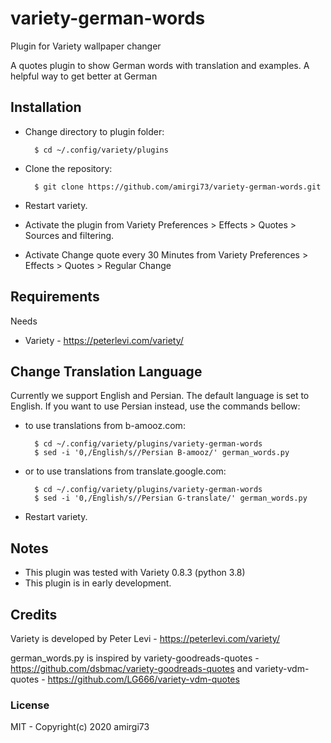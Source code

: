 # variety-german-words

Plugin for Variety wallpaper changer 

A quotes plugin to show German words with translation and examples. A helpful way to get better at German

## Installation

- Change directory to plugin folder:

        $ cd ~/.config/variety/plugins

- Clone the repository:

        $ git clone https://github.com/amirgi73/variety-german-words.git
- Restart variety.
- Activate the plugin from Variety Preferences > Effects > Quotes > Sources and filtering.
- Activate Change quote every 30 Minutes from Variety Preferences > Effects > Quotes > Regular Change
## Requirements

Needs
- Variety - https://peterlevi.com/variety/

## Change Translation Language
Currently we support English and Persian. The default language is set to English. If you want to use Persian instead, use the commands bellow:

- to use translations from b-amooz.com:

        $ cd ~/.config/variety/plugins/variety-german-words
        $ sed -i '0,/English/s//Persian B-amooz/' german_words.py
- or to use translations from translate.google.com:

        $ cd ~/.config/variety/plugins/variety-german-words
        $ sed -i '0,/English/s//Persian G-translate/' german_words.py  
 
- Restart variety.
## Notes

- This plugin was tested with Variety 0.8.3 (python 3.8)
- This plugin is in early development.

## Credits

Variety is developed by Peter Levi  - https://peterlevi.com/variety/

german_words.py is inspired by variety-goodreads-quotes  - https://github.com/dsbmac/variety-goodreads-quotes and variety-vdm-quotes  - https://github.com/LG666/variety-vdm-quotes


### License

MIT - Copyright(c) 2020 amirgi73
